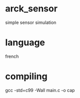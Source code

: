 # arck_sensor
simple sensor simulation

# language
french

# compiling 
gcc -std=c99 -Wall main.c -o cap
